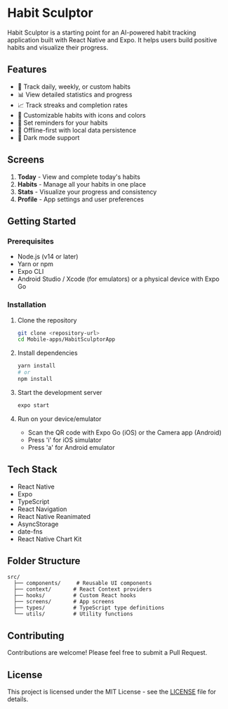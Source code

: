 # Habit Sculptor

Habit Sculptor is a starting point for an AI-powered habit tracking application built with React Native and Expo. It helps users build positive habits and visualize their progress.

## Features

- 🎯 Track daily, weekly, or custom habits
- 📊 View detailed statistics and progress
- 📈 Track streaks and completion rates
- 🎨 Customizable habits with icons and colors
- 🔔 Set reminders for your habits
- 📱 Offline-first with local data persistence
- 🌙 Dark mode support

## Screens

1. **Today** - View and complete today's habits
2. **Habits** - Manage all your habits in one place
3. **Stats** - Visualize your progress and consistency
4. **Profile** - App settings and user preferences

## Getting Started

### Prerequisites

- Node.js (v14 or later)
- Yarn or npm
- Expo CLI
- Android Studio / Xcode (for emulators) or a physical device with Expo Go

### Installation

1. Clone the repository
   ```bash
   git clone <repository-url>
   cd Mobile-apps/HabitSculptorApp
   ```

2. Install dependencies
   ```bash
   yarn install
   # or
   npm install
   ```

3. Start the development server
   ```bash
   expo start
   ```

4. Run on your device/emulator
   - Scan the QR code with Expo Go (iOS) or the Camera app (Android)
   - Press 'i' for iOS simulator
   - Press 'a' for Android emulator

## Tech Stack

- React Native
- Expo
- TypeScript
- React Navigation
- React Native Reanimated
- AsyncStorage
- date-fns
- React Native Chart Kit

## Folder Structure

```
src/
  ├── components/     # Reusable UI components
  ├── context/       # React Context providers
  ├── hooks/         # Custom React hooks
  ├── screens/       # App screens
  ├── types/         # TypeScript type definitions
  └── utils/         # Utility functions
```

## Contributing

Contributions are welcome! Please feel free to submit a Pull Request.

## License

This project is licensed under the MIT License - see the [LICENSE](LICENSE) file for details.
